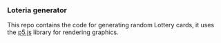 ### Loteria generator

This repo contains the code for generating random Lottery cards, it uses the [p5.js](https://p5js.org) library for rendering graphics.
